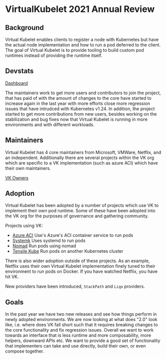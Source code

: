 # VirtualKubelet 2021 Annual Review

## Background

Virtual Kubelet enables clients to register a node with Kubernetes but have
the actual node implementation and how to run a pod deferred to the client.
The goal of Virtual Kubelet is to provide tooling to build custom pod
runtimes instead of providing the runtime itself.

## Devstats

[Dashboard](https://virtualkubelet.devstats.cncf.io/d/8/dashboards?orgId=1&refresh=15m)

The maintainers work to get more users and contributors to join the project, that has paid of with the amount 
of changes to the core have started to increase again in the last year with more efforts close more regression 
issues that have intrudced with Kubernetes v1.24. In addition, the project started to get more contributions 
from new users, besides working on the stabilization and bug fixes now that Virtual Kubelet is running in more 
environments and with different workloads.

## Maintainers

Virtual Kubelet has 4 core maintainers from Microsoft, VMWare, Netflix, and
an independent. Additionally there are several projects within the VK org
which are specific to a VK implementation (such as azure ACI) which have
their own maintainers.

[VK Owners](https://github.com/virtual-kubelet/community/blob/master/OWNERS.md)

## Adoption

Virtual Kubelet has been adopted by a number of projects which use VK to implement their own pod runtime.
Some of these have been adopted into the VK org for the purposes of governance and gathering community.

Projects using VK:

- [Azure ACI](https://github.com/virtual-kubelet/azure-aci) Use's Azure's ACI container service to run pods
- [Systemk](https://github.com/virtual-kubelet/systemk) Uses systemd to run pods
- [Nomad](https://github.com/virtual-kubelet/nomad) Run pods using nomad
- [Tensile Kube](https://github.com/virtual-kubelet/tensile-kube) Run pods on another Kubernetes cluster

There is also wider adoption outside of these projects. As an example,
Netflix uses their own Virtual Kubelet implementation finely tuned to their
environment to run pods on Docker. If you have watched Netflix, you have hit VK.

New providers have been introduced, `StackPath` and `Liqo` providers.

## Goals

In the past year we have two new releases and see how things perform in newly adopted environments. We 
are now looking at what does "2.0" look like, i.e. where does VK fall short such that it requires breaking 
changes to the core functionality and fix regression issues. Overall we want to work towards an interface 
that is less runtime and more composability, more helpers, downward APIs etc. We want to provide a good set 
of functionality that implementers can take and use directly, build their own, or even compose together.
